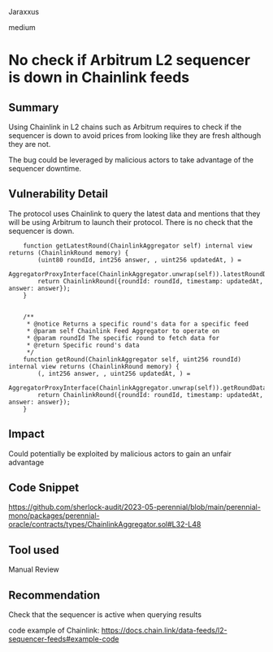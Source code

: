 Jaraxxus

medium

# No check if Arbitrum L2 sequencer is down in Chainlink feeds

## Summary

Using Chainlink in L2 chains such as Arbitrum requires to check if the sequencer is down to avoid prices from looking like they are fresh although they are not.

The bug could be leveraged by malicious actors to take advantage of the sequencer downtime.

## Vulnerability Detail

The protocol uses Chainlink to query the latest data and mentions that they will be using Arbitrum to launch their protocol. There is no check that the sequencer is down.

```solidity
    function getLatestRound(ChainlinkAggregator self) internal view returns (ChainlinkRound memory) {
        (uint80 roundId, int256 answer, , uint256 updatedAt, ) =
            AggregatorProxyInterface(ChainlinkAggregator.unwrap(self)).latestRoundData();
        return ChainlinkRound({roundId: roundId, timestamp: updatedAt, answer: answer});
    }


    /**
     * @notice Returns a specific round's data for a specific feed
     * @param self Chainlink Feed Aggregator to operate on
     * @param roundId The specific round to fetch data for
     * @return Specific round's data
     */
    function getRound(ChainlinkAggregator self, uint256 roundId) internal view returns (ChainlinkRound memory) {
        (, int256 answer, , uint256 updatedAt, ) =
            AggregatorProxyInterface(ChainlinkAggregator.unwrap(self)).getRoundData(uint80(roundId));
        return ChainlinkRound({roundId: roundId, timestamp: updatedAt, answer: answer});
    }
```

## Impact

Could potentially be exploited by malicious actors to gain an unfair advantage

## Code Snippet

https://github.com/sherlock-audit/2023-05-perennial/blob/main/perennial-mono/packages/perennial-oracle/contracts/types/ChainlinkAggregator.sol#L32-L48

## Tool used

Manual Review

## Recommendation

Check that the sequencer is active when querying results

code example of Chainlink: https://docs.chain.link/data-feeds/l2-sequencer-feeds#example-code